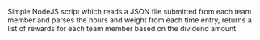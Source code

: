 Simple NodeJS script which reads a JSON file submitted from each team member and parses the hours and weight from each time entry, returns a list of rewards for each team member based on the dividend amount. 
